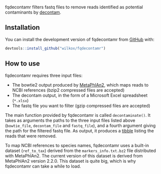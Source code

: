 
fqdecontamr filters fastq files to remove reads identified as potential
contaminants by [decontam](https://benjjneb.github.io/decontam/).

## Installation

You can install the development version of fqdecontamr from
[GitHub](https://github.com/wilkox/fqdecontamr) with:

``` r
devtools::install_github("wilkox/fqdecontamr")
```

## How to use

fqdecontamr requires three input files:

  - The bowtie2 output produced by
    [MetaPhlAn2](http://huttenhower.sph.harvard.edu/metaphlan2), which
    maps reads to NCBI references (bzip2 compressed files are accepted)
  - The decontam output, in the form of a Microsoft Excel spreadsheet
    (`*.xlsx`)
  - The fastq file you want to filter (gzip compressed files are
    accepted)

The main function provided by fqdecontamr is called `decontaminate()`.
It takes as arguments the paths to the three input files listed above
(`bowtie_file`, `decontam_file` and `fastq_file`), and a fourth argument
giving the path for the filtered fastq file. As output, it produces a
[tibble](https://tibble.tidyverse.org) listing the reads that were
removed.

To map NCBI references to species names, fqdecontamr uses a built-in
dataset (`ref_to_tax`) derived from the `markers_info.txt.bz2` file
distributed with MetaPhlAn2. The current version of this dataset is
derived from MetaPhlAn2 version 2.2.0. This dataset is quite big, which
is why fqdecontamr can take a while to load.
